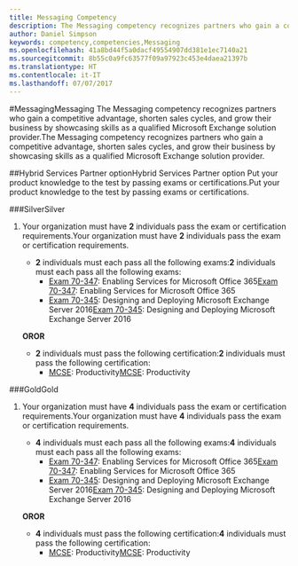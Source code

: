 ```yaml
---
title: Messaging Competency
description: The Messaging competency recognizes partners who gain a competitive advantage, shorten sales cycles, and grow their business by showcasing skills as a qualified Microsoft Exchange solution provider.
author: Daniel Simpson
keywords: competency,competencies,Messaging
ms.openlocfilehash: 41a8bd44f5a0dacf49554907dd381e1ec7140a21
ms.sourcegitcommit: 8b55c0a9fc63577f09a97923c453e4daea21397b
ms.translationtype: HT
ms.contentlocale: it-IT
ms.lasthandoff: 07/07/2017
---
```

#<a name="messaging"></a><span data-ttu-id="8a29d-104">Messaging</span><span class="sxs-lookup"><span data-stu-id="8a29d-104">Messaging</span></span>
<span data-ttu-id="8a29d-105">The Messaging competency recognizes partners who gain a competitive advantage, shorten sales cycles, and grow their business by showcasing skills as a qualified Microsoft Exchange solution provider.</span><span class="sxs-lookup"><span data-stu-id="8a29d-105">The Messaging competency recognizes partners who gain a competitive advantage, shorten sales cycles, and grow their business by showcasing skills as a qualified Microsoft Exchange solution provider.</span></span>

##<a name="hybrid-services-partner-option"></a><span data-ttu-id="8a29d-106">Hybrid Services Partner option</span><span class="sxs-lookup"><span data-stu-id="8a29d-106">Hybrid Services Partner option</span></span>
<span data-ttu-id="8a29d-107">Put your product knowledge to the test by passing exams or certifications.</span><span class="sxs-lookup"><span data-stu-id="8a29d-107">Put your product knowledge to the test by passing exams or certifications.</span></span>

###<a name="silver"></a><span data-ttu-id="8a29d-108">Silver</span><span class="sxs-lookup"><span data-stu-id="8a29d-108">Silver</span></span>
1. <span data-ttu-id="8a29d-109">Your organization must have **2** individuals pass the exam or certification requirements.</span><span class="sxs-lookup"><span data-stu-id="8a29d-109">Your organization must have **2** individuals pass the exam or certification requirements.</span></span>
    
    - <span data-ttu-id="8a29d-110">**2** individuals must each pass all the following exams:</span><span class="sxs-lookup"><span data-stu-id="8a29d-110">**2** individuals must each pass all the following exams:</span></span>
        - <span data-ttu-id="8a29d-111">[Exam 70-347](https://www.microsoft.com/en-us/learning/exam-70-347.aspx): Enabling Services for Microsoft Office 365</span><span class="sxs-lookup"><span data-stu-id="8a29d-111">[Exam 70-347](https://www.microsoft.com/en-us/learning/exam-70-347.aspx): Enabling Services for Microsoft Office 365</span></span>
        - <span data-ttu-id="8a29d-112">[Exam 70-345](https://www.microsoft.com/en-us/learning/exam-70-345.aspx): Designing and Deploying Microsoft Exchange Server 2016</span><span class="sxs-lookup"><span data-stu-id="8a29d-112">[Exam 70-345](https://www.microsoft.com/en-us/learning/exam-70-345.aspx): Designing and Deploying Microsoft Exchange Server 2016</span></span>

    **<span data-ttu-id="8a29d-113">OR</span><span class="sxs-lookup"><span data-stu-id="8a29d-113">OR</span></span>**

     - <span data-ttu-id="8a29d-114">**2** individuals must pass the following certification:</span><span class="sxs-lookup"><span data-stu-id="8a29d-114">**2** individuals must pass the following certification:</span></span>
        - <span data-ttu-id="8a29d-115">[MCSE](https://www.microsoft.com/en-us/learning/mcse-productivity-certification.aspx): Productivity</span><span class="sxs-lookup"><span data-stu-id="8a29d-115">[MCSE](https://www.microsoft.com/en-us/learning/mcse-productivity-certification.aspx): Productivity</span></span>

###<a name="gold"></a><span data-ttu-id="8a29d-116">Gold</span><span class="sxs-lookup"><span data-stu-id="8a29d-116">Gold</span></span>
1. <span data-ttu-id="8a29d-117">Your organization must have **4** individuals pass the exam or certification requirements.</span><span class="sxs-lookup"><span data-stu-id="8a29d-117">Your organization must have **4** individuals pass the exam or certification requirements.</span></span>

    - <span data-ttu-id="8a29d-118">**4** individuals must each pass all the following exams:</span><span class="sxs-lookup"><span data-stu-id="8a29d-118">**4** individuals must each pass all the following exams:</span></span>
        - <span data-ttu-id="8a29d-119">[Exam 70-347](https://www.microsoft.com/en-us/learning/exam-70-347.aspx): Enabling Services for Microsoft Office 365</span><span class="sxs-lookup"><span data-stu-id="8a29d-119">[Exam 70-347](https://www.microsoft.com/en-us/learning/exam-70-347.aspx): Enabling Services for Microsoft Office 365</span></span>
        - <span data-ttu-id="8a29d-120">[Exam 70-345](https://www.microsoft.com/en-us/learning/exam-70-345.aspx): Designing and Deploying Microsoft Exchange Server 2016</span><span class="sxs-lookup"><span data-stu-id="8a29d-120">[Exam 70-345](https://www.microsoft.com/en-us/learning/exam-70-345.aspx): Designing and Deploying Microsoft Exchange Server 2016</span></span>

    **<span data-ttu-id="8a29d-121">OR</span><span class="sxs-lookup"><span data-stu-id="8a29d-121">OR</span></span>**

    - <span data-ttu-id="8a29d-122">**4** individuals must pass the following certification:</span><span class="sxs-lookup"><span data-stu-id="8a29d-122">**4** individuals must pass the following certification:</span></span>
        - <span data-ttu-id="8a29d-123">[MCSE](https://www.microsoft.com/en-us/learning/mcse-productivity-certification.aspx): Productivity</span><span class="sxs-lookup"><span data-stu-id="8a29d-123">[MCSE](https://www.microsoft.com/en-us/learning/mcse-productivity-certification.aspx): Productivity</span></span>


